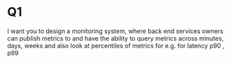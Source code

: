 # Q1

I want you to design a monitoring system,
where back end services owners can publish metrics to and have the ability to query metrics across minutes, days, weeks
and also look at percentiles of metrics for e.g. for latency p90 , p99
